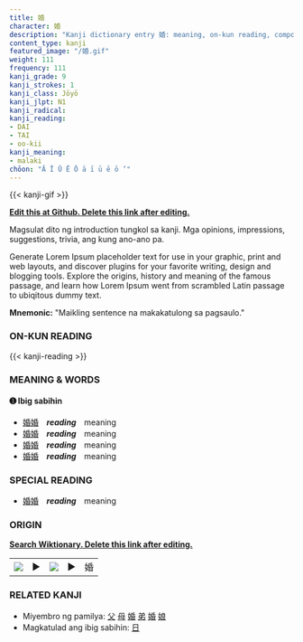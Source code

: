 ```yaml
---
title: 婚
character: 婚
description: "Kanji dictionary entry 婚: meaning, on-kun reading, compounds, origin, related kanji"
content_type: kanji
featured_image: "/婚.gif"
weight: 111
frequency: 111
kanji_grade: 9
kanji_strokes: 1
kanji_class: Jōyō
kanji_jlpt: N1
kanji_radical: 
kanji_reading: 
- DAI
- TAI
- oo-kii
kanji_meaning:
- malaki
chōon: "Ā Ī Ū Ē Ō ā ī ū ē ō ’"
---
```

[//]: # (Don't edit the line below. Kanji animated GIF code is automatically generated.)
{{< kanji-gif >}}

[//]: # (Edit below this line.)

**[Edit this at Github. Delete this link after editing.](https://github.com/tim0g/tim/tree/main/content/kanji/婚/index.md)**

Magsulat dito ng introduction tungkol sa kanji. Mga opinions, impressions, suggestions, trivia, ang kung ano-ano pa.

Generate Lorem Ipsum placeholder text for use in your graphic, print and web layouts, and discover plugins for your favorite writing, design and blogging tools. Explore the origins, history and meaning of the famous passage, and learn how Lorem Ipsum went from scrambled Latin passage to ubiqitous dummy text.
 
**Mnemonic:** "Maikling sentence na makakatulong sa pagsaulo."

### ON-KUN READING

[//]: # (Don't edit the line below. ON-KUN READING code is automatically generated.)
{{< kanji-reading >}}

### MEANING & WORDS

#### ➊ **Ibig sabihin**
  - [婚](../婚)[婚](../婚)　***reading***　meaning
  - [婚](../婚)[婚](../婚)　***reading***　meaning
  - [婚](../婚)[婚](../婚)　***reading***　meaning
  - [婚](../婚)[婚](../婚)　***reading***　meaning

### SPECIAL READING
  - [婚](../婚)[婚](../婚)　***reading***　meaning

### ORIGIN

**[Search Wiktionary. Delete this link after editing.](https://wiktionary.org/wiki/婚)**
<table class="kanji-table"><tr><td>
<img src="60px-婚-bronze.svg.png">
</td><td>▶</td><td>
<img src="60px-婚-oracle.svg.png">
</td><td>▶</td>
<td class="kanji-origin">婚</td>
</tr></table>

### RELATED KANJI
- Miyembro ng pamilya: [父](../父) [母](../母) [婚](../婚) [弟](../弟) [婚](../婚) [娘](../娘)
- Magkatulad ang ibig sabihin: [日](../日)
